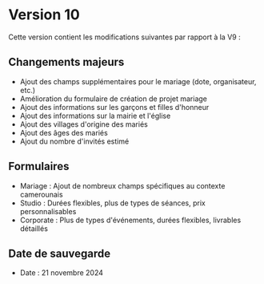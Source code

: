 # Version 10

Cette version contient les modifications suivantes par rapport à la V9 :

## Changements majeurs
- Ajout des champs supplémentaires pour le mariage (dote, organisateur, etc.)
- Amélioration du formulaire de création de projet mariage
- Ajout des informations sur les garçons et filles d'honneur
- Ajout des informations sur la mairie et l'église
- Ajout des villages d'origine des mariés
- Ajout des âges des mariés
- Ajout du nombre d'invités estimé

## Formulaires
- Mariage : Ajout de nombreux champs spécifiques au contexte camerounais
- Studio : Durées flexibles, plus de types de séances, prix personnalisables
- Corporate : Plus de types d'événements, durées flexibles, livrables détaillés

## Date de sauvegarde
- Date : 21 novembre 2024